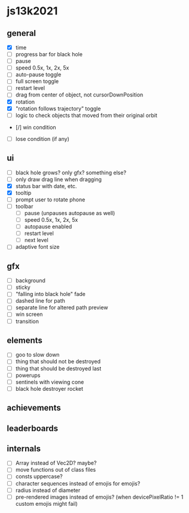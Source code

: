 # js13k2021

## general
- [x] time
- [ ] progress bar for black hole
- [ ] pause
- [ ] speed 0.5x, 1x, 2x, 5x
- [ ] auto-pause toggle
- [ ] full screen toggle
- [ ] restart level
- [ ] drag from center of object, not cursorDownPosition
- [x] rotation
- [x] "rotation follows trajectory" toggle
- [ ] logic to check objects that moved from their original orbit
- [/] win condition
- [ ] lose condition (if any)

## ui
- [ ] black hole grows? only gfx? something else?
- [ ] only draw drag line when dragging
- [x] status bar with date, etc.
- [x] tooltip
- [ ] prompt user to rotate phone
- [ ] toolbar
  - [ ] pause (unpauses autopause as well)
  - [ ] speed 0.5x, 1x, 2x, 5x
  - [ ] autopause enabled
  - [ ] restart level
  - [ ] next level
- [ ] adaptive font size

## gfx
- [ ] background
- [ ] sticky
- [ ] "falling into black hole" fade
- [ ] dashed line for path
- [ ] separate line for altered path preview
- [ ] win screen
- [ ] transition

## elements
- [ ] goo to slow down
- [ ] thing that should not be destroyed
- [ ] thing that should be destroyed last
- [ ] powerups
- [ ] sentinels with viewing cone
- [ ] black hole destroyer rocket

## achievements

## leaderboards

## internals
- [ ] Array<Float32> instead of Vec2D? maybe?
- [ ] move functions out of class files
- [ ] consts uppercase?
- [ ] character sequences instead of emojis for emojis?
- [ ] radius instead of diameter
- [ ] pre-rendered images instead of emojis? (when devicePixelRatio != 1 custom emojis might fail)
